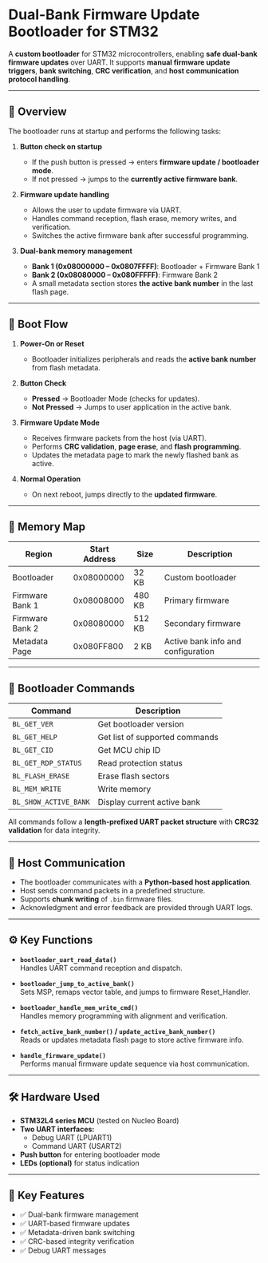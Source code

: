 # Dual-Bank Firmware Update Bootloader for STM32

A **custom bootloader** for STM32 microcontrollers, enabling **safe dual-bank firmware updates** over UART. 
It supports **manual firmware update triggers**, **bank switching**, **CRC verification**, and **host communication protocol handling**.

---

## 🚀 Overview

The bootloader runs at startup and performs the following tasks:
1. **Button check on startup**
   - If the push button is pressed → enters **firmware update / bootloader mode**.
   - If not pressed → jumps to the **currently active firmware bank**.

2. **Firmware update handling**
   - Allows the user to update firmware via UART.
   - Handles command reception, flash erase, memory writes, and verification.
   - Switches the active firmware bank after successful programming.

3. **Dual-bank memory management**
   - **Bank 1 (0x08000000 – 0x0807FFFF)**: Bootloader + Firmware Bank 1  
   - **Bank 2 (0x08080000 – 0x080FFFFF)**: Firmware Bank 2  
   - A small metadata section stores **the active bank number** in the last flash page.

---

## 🧭 Boot Flow

1. **Power-On or Reset**
   - Bootloader initializes peripherals and reads the **active bank number** from flash metadata.

2. **Button Check**
   - **Pressed** → Bootloader Mode (checks for updates).
   - **Not Pressed** → Jumps to user application in the active bank.

3. **Firmware Update Mode**
   - Receives firmware packets from the host (via UART).
   - Performs **CRC validation**, **page erase**, and **flash programming**.
   - Updates the metadata page to mark the newly flashed bank as active.

4. **Normal Operation**
   - On next reboot, jumps directly to the **updated firmware**.

---

## 💾 Memory Map

| Region             | Start Address | Size     | Description |
|--------------------|----------------|-----------|--------------|
| Bootloader         | 0x08000000     | 32 KB     | Custom bootloader |
| Firmware Bank 1    | 0x08008000     | 480 KB    | Primary firmware |
| Firmware Bank 2    | 0x08080000     | 512 KB    | Secondary firmware |
| Metadata Page      | 0x080FF800     | 2 KB      | Active bank info and configuration |

---

## 🔧 Bootloader Commands

| Command | Description |
|----------|-------------|
| `BL_GET_VER` | Get bootloader version |
| `BL_GET_HELP` | Get list of supported commands |
| `BL_GET_CID` | Get MCU chip ID |
| `BL_GET_RDP_STATUS` | Read protection status |
| `BL_FLASH_ERASE` | Erase flash sectors |
| `BL_MEM_WRITE` | Write memory |
| `BL_SHOW_ACTIVE_BANK` | Display current active bank |

All commands follow a **length-prefixed UART packet structure** with **CRC32 validation** for data integrity.

---

## 🧩 Host Communication

- The bootloader communicates with a **Python-based host application**.
- Host sends command packets in a predefined structure.
- Supports **chunk writing** of `.bin` firmware files.
- Acknowledgment and error feedback are provided through UART logs.

---

## ⚙️ Key Functions

- **`bootloader_uart_read_data()`**  
  Handles UART command reception and dispatch.

- **`bootloader_jump_to_active_bank()`**  
  Sets MSP, remaps vector table, and jumps to firmware Reset_Handler.

- **`bootloader_handle_mem_write_cmd()`**  
  Handles memory programming with alignment and verification.

- **`fetch_active_bank_number()` / `update_active_bank_number()`**  
  Reads or updates metadata flash page to store active firmware info.

- **`handle_firmware_update()`**  
  Performs manual firmware update sequence via host communication.

---

## 🛠️ Hardware Used

- **STM32L4 series MCU** (tested on Nucleo Board)
- **Two UART interfaces:**
  - Debug UART (LPUART1)
  - Command UART (USART2)
- **Push button** for entering bootloader mode
- **LEDs (optional)** for status indication

---

## 🧠 Key Features

- ✅ Dual-bank firmware management  
- ✅ UART-based firmware updates  
- ✅ Metadata-driven bank switching  
- ✅ CRC-based integrity verification  
- ✅ Debug UART messages
